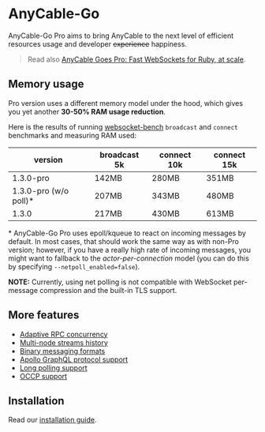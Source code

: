 # AnyCable-Go

<p class="pro-badge-header"></p>

AnyCable-Go Pro aims to bring AnyCable to the next level of efficient resources usage and developer ~~experience~~ happiness.

> Read also <a rel="noopener" href="https://evilmartians.com/chronicles/anycable-goes-pro-fast-websockets-for-ruby-at-scale" target="_blank">AnyCable Goes Pro: Fast WebSockets for Ruby, at scale</a>.

## Memory usage

Pro version uses a different memory model under the hood, which gives you yet another **30-50% RAM usage reduction**.

Here is the results of running [websocket-bench][] `broadcast` and `connect` benchmarks and measuring RAM used:

version | broadcast 5k | connect 10k |  connect 15k
---|----|---|---
1.3.0-pro               |  142MB | 280MB | 351MB
1.3.0-pro (w/o poll)\*  |  207MB | 343MB | 480MB
1.3.0                   |  217MB | 430MB | 613MB

\* AnyCable-Go Pro uses epoll/kqueue to react on incoming messages by default.
In most cases, that should work the same way as with non-Pro version; however, if you have a really high rate of
incoming messages, you might want to fallback to the _actor-per-connection_ model (you can do this by specifying `--netpoll_enabled=false`).

**NOTE:** Currently, using net polling is not compatible with WebSocket per-message compression and the built-in TLS support.

## More features

- [Adaptive RPC concurrency](anycable-go/configuration.md#adaptive-concurrency)
- [Multi-node streams history](anycable-go/reliable_streams.md#redis)
- [Binary messaging formats](anycable-go/binary_formats.md)
- [Apollo GraphQL protocol support](anycable-go/apollo.md)
- [Long polling support](anycable-go/long_polling.md)
- [OCCP support](anycable-go/occp.md)

## Installation

Read our [installation guide](pro/install.md).

[websocket-bench]: https://github.com/anycable/websocket-bench
